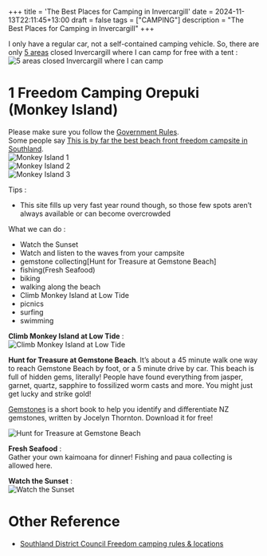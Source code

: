 +++
title = 'The Best Places for Camping in Invercargill'
date = 2024-11-13T22:11:45+13:00
draft = false
tags = ["CAMPING"]
description = "The Best Places for Camping in Invercargill"
+++

I only have a regular car, not a self-contained camping vehicle. So, there are only [5 areas](https://www.southlanddc.govt.nz/services/freedom-camping/freedom-camping-locations/) closed Invercargill where I can camp for free with a tent :  
![5 areas closed Invercargill where I can camp](/images/2024-11/screen-02.png)  

# 1 Freedom Camping Orepuki (Monkey Island) 
Please make sure you follow the [Government Rules](https://www.southlanddc.govt.nz/services/freedom-camping/freedom-camping-locations/orepuki-monkey-island/).   
Some people say [This is by far the best beach front freedom campsite in Southland](https://mountainmamasnz.com/blog/monkey-island-beach-campsite?srsltid=AfmBOoqYUuvRkzIde113k7W-ku3GxQhIyMQ-KDW3g-2qQzeXT5B8U7jF).  
![Monkey Island 1](/images/2024-11/screen-03.png)  
![Monkey Island 2](/images/2024-11/screen-04.png)  
![Monkey Island 3](/images/2024-11/screen-05.png)  

Tips :  
* This site fills up very fast year round though, so those few spots aren’t always available or can become  overcrowded

What we can do :  
* Watch the Sunset
* Watch and listen to the waves from your campsite
* gemstone collecting[Hunt for Treasure at Gemstone Beach]
* fishing(Fresh Seafood) 
* biking
* walking along the beach
* Climb Monkey Island at Low Tide
* picnics
* surfing
* swimming

**Climb Monkey Island at Low Tide** :  
![Climb Monkey Island at Low Tide  ](/images/2024-11/screen-06.png) 

**Hunt for Treasure at Gemstone Beach**. It’s about a 45 minute walk one way to reach Gemstone Beach by foot, or a 5 minute drive by car. This beach is full of hidden gems, literally! People have found everything from jasper, garnet, quartz, sapphire to fossilized worm casts and more. You might just get lucky and strike gold!  

[Gemstones](https://static1.squarespace.com/static/5eee9628fb6c3b24674f9220/t/638954fb4df7142097f79426/1669944620746/NZ+Gemstones+Jocelyn+Thornton.pdf) is a short book to help you identify and differentiate NZ gemstones, written by Jocelyn Thornton. Download it for free!

![Hunt for Treasure at Gemstone Beach](/images/2024-11/screen-07.png)   

**Fresh Seafood** :  
Gather your own kaimoana for dinner! Fishing and paua collecting is allowed here.

**Watch the Sunset** :  
![Watch the Sunset ](/images/2024-11/screen-08.png) 

# Other Reference
* [Southland District Council Freedom camping rules & locations](https://www.southlanddc.govt.nz/services/freedom-camping/)
